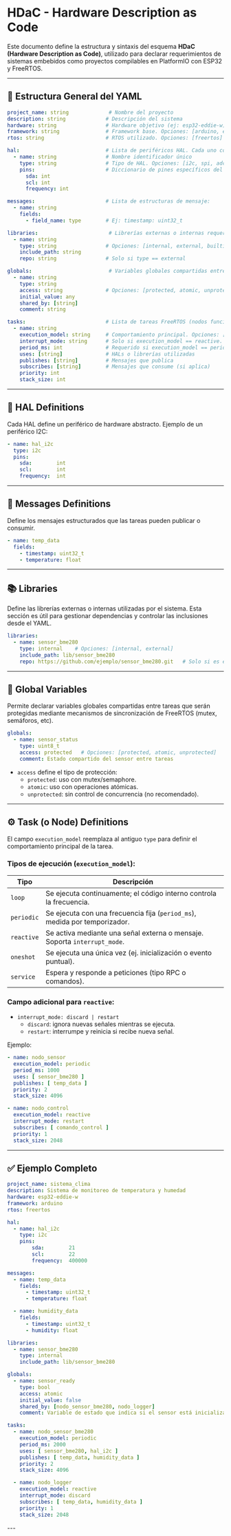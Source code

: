 # HDaC - Hardware Description as Code

Este documento define la estructura y sintaxis del esquema **HDaC (Hardware Description as Code)**, utilizado para declarar requerimientos de sistemas embebidos como proyectos compilables en PlatformIO con ESP32 y FreeRTOS.

---

## 📁 Estructura General del YAML

```yaml
project_name: string             # Nombre del proyecto
description: string             # Descripción del sistema
hardware: string                # Hardware objetivo (ej: esp32-eddie-w)
framework: string               # Framework base. Opciones: [arduino, esp-idf]
rtos: string                    # RTOS utilizado. Opciones: [freertos]

hal:                            # Lista de periféricos HAL. Cada uno con:
  - name: string                # Nombre identificador único
    type: string                # Tipo de HAL. Opciones: [i2c, spi, adc, gpio, pwm]
    pins:                       # Diccionario de pines específicos del HAL
      sda: int
      scl: int
      frequency: int

messages:                       # Lista de estructuras de mensaje:
  - name: string
    fields:
      - field_name: type        # Ej: timestamp: uint32_t

libraries:                       # Librerías externas o internas requeridas
  - name: string
    type: string                # Opciones: [internal, external, builtin]
    include_path: string
    repo: string                # Solo si type == external

globals:                         # Variables globales compartidas entre tareas
  - name: string
    type: string
    access: string              # Opciones: [protected, atomic, unprotected]
    initial_value: any
    shared_by: [string]
    comment: string

tasks:                          # Lista de tareas FreeRTOS (nodos funcionales)
  - name: string
    execution_model: string     # Comportamiento principal. Opciones: [loop, periodic, reactive, oneshot, service]
    interrupt_mode: string      # Solo si execution_model == reactive. Opciones: [discard, restart]
    period_ms: int              # Requerido si execution_model == periodic
    uses: [string]              # HALs o librerías utilizadas
    publishes: [string]         # Mensajes que publica
    subscribes: [string]        # Mensajes que consume (si aplica)
    priority: int
    stack_size: int
```

---

## 🔧 HAL Definitions

Cada HAL define un periférico de hardware abstracto. Ejemplo de un periférico I2C:

```yaml
- name: hal_i2c
  type: i2c
  pins:
    sda:        int
    scl:        int
    frequency:  int
```

---

## 📩 Messages Definitions

Define los mensajes estructurados que las tareas pueden publicar o consumir.

```yaml
- name: temp_data
  fields:
    - timestamp: uint32_t
    - temperature: float
```

---

## 📚 Libraries

Define las librerías externas o internas utilizadas por el sistema. Esta sección es útil para gestionar dependencias y controlar las inclusiones desde el YAML.

```yaml
libraries:
  - name: sensor_bme280
    type: internal    # Opciones: [internal, external]
    include_path: lib/sensor_bme280
    repo: https://github.com/ejemplo/sensor_bme280.git   # Solo si es externa
```

---

## 🧮 Global Variables

Permite declarar variables globales compartidas entre tareas que serán protegidas mediante mecanismos de sincronización de FreeRTOS (mutex, semáforos, etc).

```yaml
globals:
  - name: sensor_status
    type: uint8_t
    access: protected   # Opciones: [protected, atomic, unprotected]
    comment: Estado compartido del sensor entre tareas
```

- `access` define el tipo de protección:
  - `protected`: uso con mutex/semaphore.
  - `atomic`: uso con operaciones atómicas.
  - `unprotected`: sin control de concurrencia (no recomendado).
---

## ⚙️ Task (o Node) Definitions

El campo `execution_model` reemplaza al antiguo `type` para definir el comportamiento principal de la tarea.

### Tipos de ejecución (`execution_model`):

| Tipo         | Descripción |
|--------------|-------------|
| `loop`       | Se ejecuta continuamente; el código interno controla la frecuencia. |
| `periodic`   | Se ejecuta con una frecuencia fija (`period_ms`), medida por temporizador. |
| `reactive`   | Se activa mediante una señal externa o mensaje. Soporta `interrupt_mode`. |
| `oneshot`    | Se ejecuta una única vez (ej. inicialización o evento puntual). |
| `service`    | Espera y responde a peticiones (tipo RPC o comandos). |

### Campo adicional para `reactive`:
- `interrupt_mode: discard | restart`
  - `discard`: ignora nuevas señales mientras se ejecuta.
  - `restart`: interrumpe y reinicia si recibe nueva señal.

Ejemplo:

```yaml
- name: nodo_sensor
  execution_model: periodic
  period_ms: 1000
  uses: [ sensor_bme280 ]
  publishes: [ temp_data ]
  priority: 2
  stack_size: 4096

- name: nodo_control
  execution_model: reactive
  interrupt_mode: restart
  subscribes: [ comando_control ]
  priority: 1
  stack_size: 2048
```

---

## ✅ Ejemplo Completo

```yaml
project_name: sistema_clima
description: Sistema de monitoreo de temperatura y humedad
hardware: esp32-eddie-w
framework: arduino
rtos: freertos

hal:
  - name: hal_i2c
    type: i2c
    pins:
        sda:        21
        scl:        22
        frequency:  400000

messages:
  - name: temp_data
    fields:
      - timestamp: uint32_t
      - temperature: float

  - name: humidity_data
    fields:
      - timestamp: uint32_t
      - humidity: float

libraries:
  - name: sensor_bme280
    type: internal
    include_path: lib/sensor_bme280

globals:
  - name: sensor_ready
    type: bool
    access: atomic
    initial_value: false
    shared_by: [nodo_sensor_bme280, nodo_logger]
    comment: Variable de estado que indica si el sensor está inicializado

tasks:
  - name: nodo_sensor_bme280
    execution_model: periodic
    period_ms: 2000
    uses: [ sensor_bme280, hal_i2c ]
    publishes: [ temp_data, humidity_data ]
    priority: 2
    stack_size: 4096

  - name: nodo_logger
    execution_model: reactive
    interrupt_mode: discard
    subscribes: [ temp_data, humidity_data ]
    priority: 1
    stack_size: 2048
```

---</file>